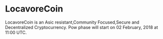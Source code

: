 # LocavoreCoin
LocavoreCoin is an Asic resistant,Community Focused,Secure and Decentralized Cryptocurrency.
Pow phase will start on 02 February, 2018 at 11:00 UTC.
